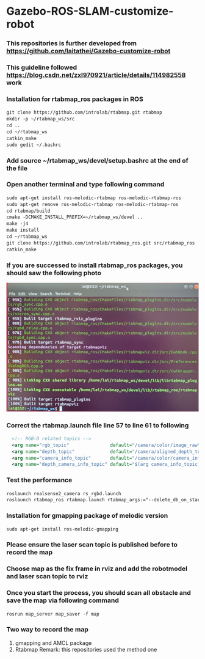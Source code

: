 # Gazebo-ROS-SLAM-customize-robot
### This repositories is further developed from https://github.com/laitathei/Gazebo-customize-robot
### This guideline followed https://blog.csdn.net/zxl970921/article/details/114982558 work
### Installation for rtabmap_ros packages in ROS
```XML
git clone https://github.com/introlab/rtabmap.git rtabmap
mkdir -p ~/rtabmap_ws/src 
cd ..           
cd ~/rtabmap_ws                                         
catkin_make
sudo gedit ~/.bashrc
```
### Add source ~/rtabmap_ws/devel/setup.bashrc at the end of the file
### Open another terminal and type following command
```XML
sudo apt-get install ros-melodic-rtabmap ros-melodic-rtabmap-ros
sudo apt-get remove ros-melodic-rtabmap ros-melodic-rtabmap-ros
cd rtabmap/build
cmake -DCMAKE_INSTALL_PREFIX=~/rtabmap_ws/devel ..
make -j4
make install
cd ~/rtabmap_ws
git clone https://github.com/introlab/rtabmap_ros.git src/rtabmap_ros
catkin_make
```
### If you are successed to install rtabmap_ros packages, you should saw the following photo
![image](https://github.com/laitathei/Gazebo-ROS-SLAM-customize-robot/blob/main/demo.jpeg)
### Correct the rtabmap.launch file line 57 to line 61 to following
```XML
  <!-- RGB-D related topics -->
  <arg name="rgb_topic"               default="/camera/color/image_raw" />
  <arg name="depth_topic"             default="/camera/aligned_depth_to_color/image_raw" />
  <arg name="camera_info_topic"       default="/camera/color/camera_info" />
  <arg name="depth_camera_info_topic" default="$(arg camera_info_topic)" />
```
### Test the performance
```XML
roslaunch realsense2_camera rs_rgbd.launch 
roslaunch rtabmap_ros rtabmap.launch rtabmap_args:="--delete_db_on_start"
```
### Installation for gmapping package of melodic version
```XML
sudo apt-get install ros-melodic-gmapping
```
### Please ensure the laser scan topic is published before to record the map
### Choose map as the fix frame in rviz and add the robotmodel and laser scan topic to rviz
### Once you start the process, you should scan all obstacle and save the map via following command
```XML
rosrun map_server map_saver -f map
```
### Two way to record the map
1. gmapping and AMCL package
2. Rtabmap
Remark: this repositories used the method one

